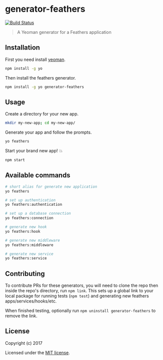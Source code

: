 # generator-feathers

[![Build Status](https://travis-ci.org/feathersjs/generator-feathers.png?branch=master)](https://travis-ci.org/feathersjs/generator-feathers)

> A Yeoman generator for a Feathers application

## Installation

First you need install [yeoman](http://yeoman.io/).

```bash
npm install -g yo
```

Then install the feathers generator.

```bash
npm install -g yo generator-feathers
```

## Usage

Create a directory for your new app.

```bash
mkdir my-new-app; cd my-new-app/
```

Generate your app and follow the prompts.

```bash
yo feathers
```

Start your brand new app! 💥

```bash
npm start
```

## Available commands

```bash
# short alias for generate new application
yo feathers

# set up authentication
yo feathers:authentication

# set up a database connection
yo feathers:connection

# generate new hook
yo feathers:hook

# generate new middleware
yo feathers:middleware

# generate new service
yo feathers:service
```

## Contributing

To contribute PRs for these generators, you will need to clone the repo
then inside the repo's directory, run `npm link`. This sets up a global
link to your local package for running tests (`npm test`) and generating
new feathers apps/services/hooks/etc.

When finished testing, optionally run `npm uninstall generator-feathers` to remove
the link.

## License

Copyright (c) 2017

Licensed under the [MIT license](LICENSE).
